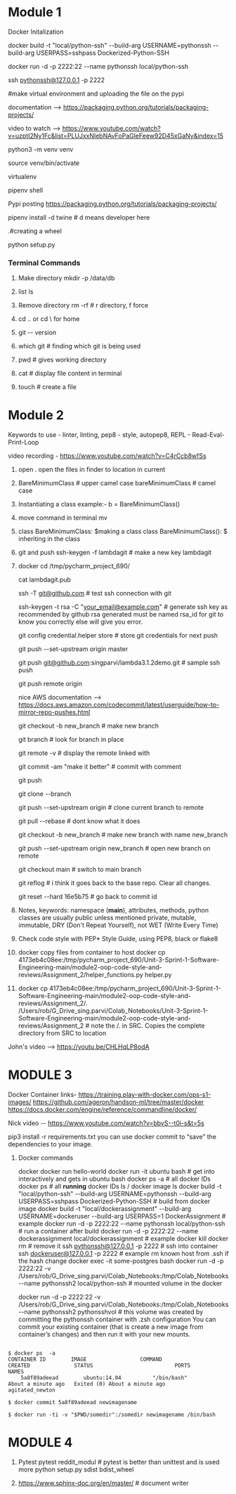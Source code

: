 
# Module 1
Docker Initalization

docker build -t "local/python-ssh" --build-arg USERNAME=pythonssh --build-arg USERPASS=sshpass Dockerized-Python-SSH

docker run -d -p 2222:22 --name pythonssh local/python-ssh

ssh pythonssh@127.0.0.1 -p 2222


#make virtual environment and uploading the file on the pypi

documentation --> https://packaging.python.org/tutorials/packaging-projects/

video to watch --> https://www.youtube.com/watch?v=uzptI2Ny1Fc&list=PLUJxxNlebNAvFoPaGleFeew92D45xGaNy&index=15

python3 -m venv venv

source venv/bin/activate

virtualenv

pipenv shell	



Pypi posting 
https://packaging.python.org/tutorials/packaging-projects/

pipenv install -d twine   # d means developer here

.#creating a wheel

python setup.py


### Terminal Commands

1. Make directory
mkdir -p /data/db
   
2. list 
ls
   
3. Remove directory
rm -rf  <name># r directory, f force
   
4. cd .. or cd \ for home

5. git -- version

6. which git  # finding which git is being used

7. pwd # gives working directory

8. cat <filename> # display file content in terminal

9. touch <file> # create a file


# Module 2

Keywords to use - linter, linting, pep8 - style, autopep8, REPL - Read-Eval-Print-Loop

video recording - https://www.youtube.com/watch?v=C4rCcb8wfSs

1. open . open the files in finder to location in current 

2. BareMinimumClass # upper camel case
    bareMinimumClass # camel case

3. Instantiating a class example:-
    b = BareMinimumClass()

4. move command in terminal
    mv <from> <to>
   
5. class BareMinimumClass:  $making a class
    class BareMinimumClass(): $ inheriting in the class
   
6. git and push
    ssh-keygen -f lambdagit # make a new key lambdagit
   


7. docker
    cd /tmp/pycharm_project_690/
   
   cat lambdagit.pub

    ssh -T git@github.com # test ssh connection with git

    ssh-keygen -t rsa -C "your_email@example.com" # generate ssh key as recommended by github rsa generated must be named rsa_id for git to know you correctly else will give you error.

    git config credential.helper store # store git credentials for next push

    git push --set-upstream origin master

    git push git@github.com:singparvi/lambda3.1.2demo.git # sample ssh push

    git push remote origin <url>

    nice AWS documentation --> https://docs.aws.amazon.com/codecommit/latest/userguide/how-to-mirror-repo-pushes.html  

    git checkout -b new_branch # make new branch

    git branch # look for branch in place

    git remote -v # display the remote linked with

    git commit -am "make it better" # commit with comment

    git push

    git clone --branch <branchname> <remote-repo-url>

    git push --set-upstream origin    # clone current branch to remote

    git pull --rebase  # dont know what it does

    git checkout -b new_branch # make new branch with name new_branch

    git push --set-upstream origin new_branch # open new branch on remote 
    
    git checkout main  # switch to main branch
   
    git reflog     # i think it goes back to the base repo. Clear all changes.
   
    git reset --hard 16e5b75 # go back to commit id


8. Notes, keywords:
    namespace (__main__), attributes, methods, python classes are usually public unless mentioned private, mutable, immutable, 
   DRY (Don't Repeat Yourself), not WET (Write Every Time)
   
9. Check code style with PEP* Style Guide, using PEP8, black or flake8

10. docker copy files from container to host
    docker cp 4173eb4c08ee:/tmp/pycharm_project_690/Unit-3-Sprint-1-Software-Engineering-main/module2-oop-code-style-and-reviews/Assignment_2/helper_functions.py helper.py
    
11. docker cp 4173eb4c08ee:/tmp/pycharm_project_690/Unit-3-Sprint-1-Software-Engineering-main/module2-oop-code-style-and-reviews/Assignment_2/. /Users/rob/G_Drive_sing.parvi/Colab_Notebooks/Unit-3-Sprint-1-Software-Engineering-main/module2-oop-code-style-and-reviews/Assignment_2 # note the /. in SRC. Copies the complete directory from SRC to location


John's video --> https://youtu.be/CHLHqLP8odA


# MODULE 3

Docker Container links- 
https://training.play-with-docker.com/ops-s1-images/
https://github.com/ageron/handson-ml/tree/master/docker
https://docs.docker.com/engine/reference/commandline/docker/

Nick video -- https://www.youtube.com/watch?v=bbvS--t0i-s&t=5s

 pip3 install -r requirements.txt 
 you can use docker commit to “save” the dependencies to your image.
 
1. Docker commands

   docker
   docker run hello-world
   docker run -it ubuntu bash # get into interactively and gets in ubuntu bash
   docker ps -a # all docker IDs 
   docker ps # all **running** docker IDs
   ls /
   docker image ls
   docker build -t "local/python-ssh" --build-arg USERNAME=pythonssh --build-arg USERPASS=sshpass Dockerized-Python-SSH # build from docker image
   docker build -t "local/dockerassignment" --build-arg USERNAME=dockeruser --build-arg USERPASS=1 DockerAssignment # example
   docker run -d -p 2222:22 --name pythonssh local/python-ssh # run a container after build
   docker run -d -p 2222:22 --name dockerassignment local/dockerassignment # example
   docker kill <container>
   docker rm <container> # remove it 
   ssh pythonssh@127.0.0.1 -p 2222 # ssh into container
   ssh dockeruser@127.0.0.1 -p 2222 # example
   rm known host from .ssh if the hash change
   docker exec -it some-postgres bash
   docker run -d -p 2222:22 -v /Users/rob/G_Drive_sing.parvi/Colab_Notebooks:/tmp/Colab_Notebooks --name pythonssh2 local/python-ssh # mounted volume in the docker
   
   docker run -d -p 2222:22 -v /Users/rob/G_Drive_sing.parvi/Colab_Notebooks:/tmp/Colab_Notebooks --name pythonssh2 pythonsshvol # this volume was created by committing the pythonssh container with .zsh configuration
You can commit your existing container (that is create a new image from container’s changes) and then run it with your new mounts.

```Example:

$ docker ps  -a
CONTAINER ID        IMAGE                 COMMAND                  CREATED              STATUS                          PORTS               NAMES
    5a8f89adeead        ubuntu:14.04          "/bin/bash"              About a minute ago   Exited (0) About a minute ago                       agitated_newton

$ docker commit 5a8f89adeead newimagename

$ docker run -ti -v "$PWD/somedir":/somedir newimagename /bin/bash
```

# MODULE 4

1. Pytest 
   pytest reddit_modul # pytest is better than unittest and is used more 
   python setup.py sdist bdist_wheel
   

2. https://www.sphinx-doc.org/en/master/ # document writer


   
    
